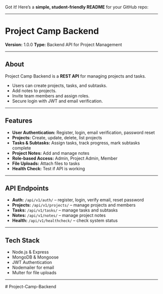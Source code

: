 Got it! Here’s a **simple, student-friendly README** for your GitHub repo:

---

# Project Camp Backend

**Version:** 1.0.0
**Type:** Backend API for Project Management

---

## **About**

Project Camp Backend is a **REST API** for managing projects and tasks.

* Users can create projects, tasks, and subtasks.
* Add notes to projects.
* Invite team members and assign roles.
* Secure login with JWT and email verification.

---

## **Features**

* **User Authentication:** Register, login, email verification, password reset
* **Projects:** Create, update, delete, list projects
* **Tasks & Subtasks:** Assign tasks, track progress, mark subtasks complete
* **Project Notes:** Add and manage notes
* **Role-based Access:** Admin, Project Admin, Member
* **File Uploads:** Attach files to tasks
* **Health Check:** Test if API is working

---

## **API Endpoints**

* **Auth:** `/api/v1/auth/` – register, login, verify email, reset password
* **Projects:** `/api/v1/projects/` – manage projects and members
* **Tasks:** `/api/v1/tasks/` – manage tasks and subtasks
* **Notes:** `/api/v1/notes/` – manage project notes
* **Health:** `/api/v1/healthcheck/` – check system status

---

## **Tech Stack**

* Node.js & Express
* MongoDB & Mongoose
* JWT Authentication
* Nodemailer for email
* Multer for file uploads

---
#   P r o j e c t - C a m p - B a c k e n d  
 